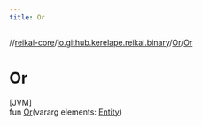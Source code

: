 ```yaml
---
title: Or
---
```

//[reikai-core](../../../index.html)/[io.github.kerelape.reikai.binary](../index.html)/[Or](index.html)/[Or](-or.html)



# Or



[JVM]\
fun [Or](-or.html)(vararg elements: [Entity](../../io.github.kerelape.reikai/-entity/index.html))




